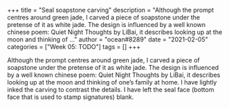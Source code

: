 +++
title = "Seal soapstone carving"
description = "Although the prompt centres around green jade, I carved a piece of soapstone under the pretense of it as white jade. The design is influenced by a well known chinese poem: Quiet Night Thoughts by LiBai, it describes looking up at the moon and thinking of ..."
author = "ocean#8289"
date = "2021-02-05"
categories = ["Week 05: TODO"]
tags = []
+++

Although the prompt centres around green jade, I carved a piece of soapstone under the pretense of it as white jade. The design is influenced by a well known chinese poem: Quiet Night Thoughts by LiBai, it describes looking up at the moon and thinking of one’s family at home.
I have lightly inked the carving to contrast the details. I have left the seal face (bottom face that is used to stamp signatures) blank.
